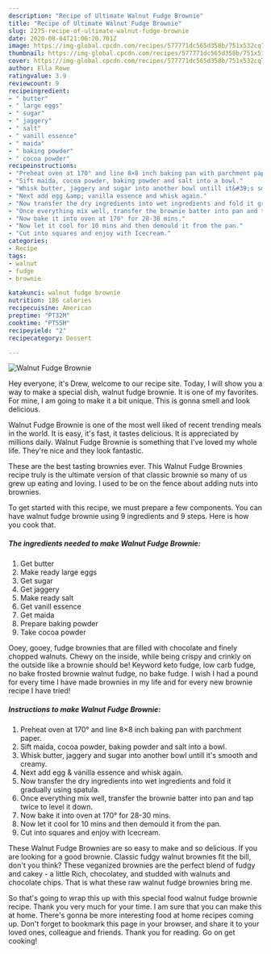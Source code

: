 ```yaml
---
description: "Recipe of Ultimate Walnut Fudge Brownie"
title: "Recipe of Ultimate Walnut Fudge Brownie"
slug: 2275-recipe-of-ultimate-walnut-fudge-brownie
date: 2020-08-04T21:06:20.701Z
image: https://img-global.cpcdn.com/recipes/577771dc565d358b/751x532cq70/walnut-fudge-brownie-recipe-main-photo.jpg
thumbnail: https://img-global.cpcdn.com/recipes/577771dc565d358b/751x532cq70/walnut-fudge-brownie-recipe-main-photo.jpg
cover: https://img-global.cpcdn.com/recipes/577771dc565d358b/751x532cq70/walnut-fudge-brownie-recipe-main-photo.jpg
author: Ella Rowe
ratingvalue: 3.9
reviewcount: 9
recipeingredient:
- " butter"
- " large eggs"
- " sugar"
- " jaggery"
- " salt"
- " vanill essence"
- " maida"
- " baking powder"
- " cocoa powder"
recipeinstructions:
- "Preheat oven at 170° and line 8×8 inch baking pan with parchment paper."
- "Sift maida, cocoa powder, baking powder and salt into a bowl."
- "Whisk butter, jaggery and sugar into another bowl untill it&#39;s smooth and creamy."
- "Next add egg &amp; vanilla essence and whisk again."
- "Now transfer the dry ingredients into wet ingredients and fold it gradually using spatula."
- "Once everything mix well, transfer the brownie batter into pan and tap twice to level it down."
- "Now bake it into oven at 170° for 28-30 mins."
- "Now let it cool for 10 mins and then demould it from the pan."
- "Cut into squares and enjoy with Icecream."
categories:
- Recipe
tags:
- walnut
- fudge
- brownie

katakunci: walnut fudge brownie 
nutrition: 186 calories
recipecuisine: American
preptime: "PT32M"
cooktime: "PT55M"
recipeyield: "2"
recipecategory: Dessert

---
```



![Walnut Fudge Brownie](https://img-global.cpcdn.com/recipes/577771dc565d358b/751x532cq70/walnut-fudge-brownie-recipe-main-photo.jpg)

Hey everyone, it's Drew, welcome to our recipe site. Today, I will show you a way to make a special dish, walnut fudge brownie. It is one of my favorites. For mine, I am going to make it a bit unique. This is gonna smell and look delicious.

Walnut Fudge Brownie is one of the most well liked of recent trending meals in the world. It is easy, it's fast, it tastes delicious. It is appreciated by millions daily. Walnut Fudge Brownie is something that I've loved my whole life. They're nice and they look fantastic.

These are the best tasting brownies ever. This Walnut Fudge Brownies recipe truly is the ultimate version of that classic brownie so many of us grew up eating and loving. I used to be on the fence about adding nuts into brownies.


To get started with this recipe, we must prepare a few components. You can have walnut fudge brownie using 9 ingredients and 9 steps. Here is how you cook that.

<!--inarticleads1-->

##### The ingredients needed to make Walnut Fudge Brownie:

1. Get  butter
1. Make ready  large eggs
1. Get  sugar
1. Get  jaggery
1. Make ready  salt
1. Get  vanill essence
1. Get  maida
1. Prepare  baking powder
1. Take  cocoa powder


Ooey, gooey, fudge brownies that are filled with chocolate and finely chopped walnuts. Chewy on the inside, while being crispy and crinkly on the outside like a brownie should be! Keyword keto fudge, low carb fudge, no bake frosted brownie walnut fudge, no bake fudge. I wish I had a pound for every time I have made brownies in my life and for every new brownie recipe I have tried! 

<!--inarticleads2-->

##### Instructions to make Walnut Fudge Brownie:

1. Preheat oven at 170° and line 8×8 inch baking pan with parchment paper.
1. Sift maida, cocoa powder, baking powder and salt into a bowl.
1. Whisk butter, jaggery and sugar into another bowl untill it&#39;s smooth and creamy.
1. Next add egg &amp; vanilla essence and whisk again.
1. Now transfer the dry ingredients into wet ingredients and fold it gradually using spatula.
1. Once everything mix well, transfer the brownie batter into pan and tap twice to level it down.
1. Now bake it into oven at 170° for 28-30 mins.
1. Now let it cool for 10 mins and then demould it from the pan.
1. Cut into squares and enjoy with Icecream.


These Walnut Fudge Brownies are so easy to make and so delicious. If you are looking for a good brownie. Classic fudgy walnut brownies fit the bill, don&#39;t you think? These veganized brownies are the perfect blend of fudgy and cakey - a little Rich, chocolatey, and studded with walnuts and chocolate chips. That is what these raw walnut fudge brownies bring me. 

So that's going to wrap this up with this special food walnut fudge brownie recipe. Thank you very much for your time. I am sure that you can make this at home. There's gonna be more interesting food at home recipes coming up. Don't forget to bookmark this page in your browser, and share it to your loved ones, colleague and friends. Thank you for reading. Go on get cooking!
